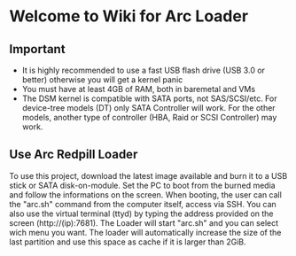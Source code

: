 # Welcome to Wiki for Arc Loader

## Important

- It is highly recommended to use a fast USB flash drive (USB 3.0 or better) otherwise you will get a kernel panic
- You must have at least 4GB of RAM, both in baremetal and VMs
- The DSM kernel is compatible with SATA ports, not SAS/SCSI/etc. For device-tree models (DT) only SATA Controller will work. For the other models, another type of controller (HBA, Raid or SCSI Controller) may work.

## Use Arc Redpill Loader

To use this project, download the latest image available and burn it to a USB stick or SATA disk-on-module. Set the PC to boot from the burned media and follow the informations on the screen. When booting, the user can call the "arc.sh" command from the computer itself, access via SSH. You can also use the virtual terminal (ttyd) by typing the address provided on the screen (http://(ip):7681). The Loader will start "arc.sh" and you can select wich menu you want. The loader will automatically increase the size of the last partition and use this space as cache if it is larger than 2GiB.